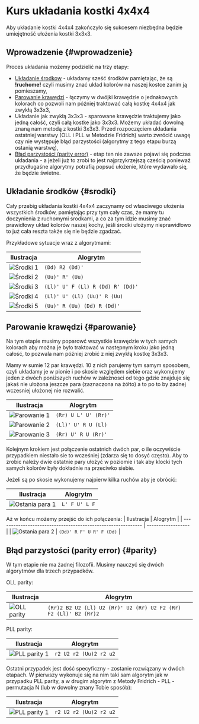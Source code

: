 <!---
title: "Kostka 4x4x4 - kurs układania"    
javascripts: [prettytable.js]
-->
# Kurs układania kostki 4x4x4

Aby układanie kostki 4x4x4 zakończyło się sukcesem niezbędna będzie umiejętność ułożenia kostki 3x3x3.

## Wprowadzenie {#wprowadzenie}

Proces układania możemy podzielić na trzy etapy:

 - [Układanie środkow](#srodki) - układamy sześć środków pamiętając, że są **!ruchome!** czyli musimy znać układ kolorów na naszej kostce zanim ją pomieszamy,
 - [Parowanie krawędzi](#parowanie) - łączymy w dwójki krawędzie o jednakowych kolorach co pozwoli nam później traktować całą kostkę 4x4x4 jak zwykłą 3x3x3,
 - Układanie jak zwykłą 3x3x3 - sparowane krawędzie traktujemy jako jedną całość, czyli całą kostke jako 3x3x3. Możemy układać dowolną znaną nam metodą z kostki 3x3x3. Przed rozpoczęciem układania ostatniej warstwy (OLL i PLL w Metodzie Fridrich) warto zwrócić uwagę czy nie występuje błąd parzystości (algorytmy z tego etapu burzą ostanią warstwę),
 - [Błąd parzystości (parity error)](#parity) - etap ten nie zawsze pojawi się podczas układania - a jeżeli już to zrobi to jest najprzykrzejszą cześcią ponieważ przydługaśne algorytmy potrafią popsuć ułożenie, które wydawało się, że będzie świetne.

## Układanie środków {#srodki}

Cały przebig układania kostki 4x4x4 zaczynamy od własciwego ułożenia wszystkich środków, pamiętając przy tym cały czas, że mamy tu doczynienia z ruchomymi srodkami, a co za tym idzie musimy znać prawidłowy układ kolorów naszej kochy, jeśli środki ułożymy nieprawidłowo to już cała reszta także się nie będzie zgadzać.

Przykładowe sytuacje wraz z algorytmami:

| Ilustracja                                        | Alogrytm                          |
| ------------------------------------------------- | --------------------------------- |
| ![Środki 1](%site.assets%/images/4x4x4/srod1.png) | `(Dd) R2 (Dd)'`                   |
| ![Środki 2](%site.assets%/images/4x4x4/srod2.png) | `(Uu)' R' (Uu)`                   |
| ![Środki 3](%site.assets%/images/4x4x4/srod3.png) | `(Ll)' U' F (Ll) R (Dd) R' (Dd)'` |
| ![Środki 4](%site.assets%/images/4x4x4/srod4.png) | `(Ll)' U' (Ll) (Uu)' R (Uu)`      |
| ![Środki 5](%site.assets%/images/4x4x4/srod5.png) | `(Uu)' R (Uu) (Dd) R (Dd)'`       |

## Parowanie krawędzi {#parowanie}

Na tym etapie musimy poparowć wszystkie krawędzie w tych samych kolorach aby można je było traktować w następnym kroku jako jedną całość, to pozwala nam później zrobić z niej zwykłą kostkę 3x3x3.

Mamy w sumie 12 par krawędzi. 10 z nich parujemy tym samym sposobem, czyli układamy je w pionie i po skosie względem siebie oraz wykonujemy jeden z dwóch poniższych ruchów w zależnosci od tego gdzie znajduje się jakaś nie ułożona jeszcze para (zaznaczona na żółto) a to po to by żadnej wczesniej ułożonej nie rozwalić.

| Ilustracja                                                   | Alogrytm             |
| ------------------------------------------------------------ | -------------------- |
| ![Parowanie 1](%site.assets%/images/4x4x4/parowanie4.png)    | `(Rr) U L' U' (Rr)'` |
| ![Parowanie 2](%site.assets%/images/4x4x4/parowanie4sym.png) | `(Ll)' U' R U (Ll)`  |
| ![Parowanie 3](%site.assets%/images/4x4x4/parowanie5.png)    | `(Rr) U' R U (Rr)'`  |

Kolejnym krokiem jest połączenie ostatnich dwóch par, o ile oczywiście przypadkiem niestało sie to wcześniej (zdarza się to dosyć często). Aby to zrobic należy dwie ostatnie pary ułożyć w poziomie i tak aby klocki tych samych kolorów były dokładnie na przeciwko siebie.

Jeżeli są po skosie wykonujemy najpierw kilka ruchów aby je obrócić:

| Ilustracja                                                   | Alogrytm       |
| ------------------------------------------------------------ | -------------- |
| ![Ostania para 1](%site.assets%/images/4x4x4/parowanie6.png) | `L' F U' L F`  |


Aż w końcu możemy przejść do ich połączenia:
| Ilustracja                                                   | Alogrytm           |
| ------------------------------------------------------------ | ------------------ |
| ![Ostania para 2](%site.assets%/images/4x4x4/parowanie7.png) | `(Dd)' R F' U R' F (Dd)` |

## Błąd parzystości (parity error) {#parity}

W tym etapie nie ma żadnej filozofii. Musimy nauczyć się dwóch algorytmów dla trzech przypadków.

OLL parity:

| Ilustracja                                            | Alogrytm                                                         |
| ----------------------------------------------------- | ---------------------------------------------------------------- |
| ![OLL parity](%site.assets%/images/4x4x4/parity1.png) | `(Rr)2 B2 U2 (Ll) U2 (Rr)' U2 (Rr) U2 F2 (Rr) F2 (Ll)' B2 (Rr)2` |

PLL parity:

| Ilustracja                                              | Alogrytm               |
| --------------------------------------------------------| ---------------------- |
| ![PLL parity 1](%site.assets%/images/4x4x4/parity2.png) | `r2 U2 r2 (Uu)2 r2 u2` |

Ostatni przypadek jest dość specyficzny - zostanie rozwiązany w dwóch etapach. W pierwszy wykonuje się na nim taki sam algorytm jak w przypadku PLL parity, a w drugim algorytm z Metody Fridrich - PLL - permutacja N (lub w dowolny znany Tobie sposób):

| Ilustracja                                              | Alogrytm               |
| --------------------------------------------------------| ---------------------- |
| ![PLL parity 1](%site.assets%/images/4x4x4/parity3.png) | `r2 U2 r2 (Uu)2 r2 u2` |
